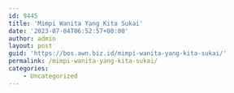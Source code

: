 ```yaml
---
id: 9445
title: 'Mimpi Wanita Yang Kita Sukai'
date: '2023-07-04T06:52:57+00:00'
author: admin
layout: post
guid: 'https://bos.awn.biz.id/mimpi-wanita-yang-kita-sukai/'
permalink: /mimpi-wanita-yang-kita-sukai/
categories:
    - Uncategorized
---
```


